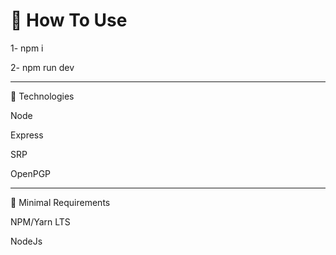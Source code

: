 # 🤔 How To Use

1- npm i

2- npm run dev

---

🚀 Technologies

Node

Express

SRP

OpenPGP

---

🌱 Minimal Requirements

NPM/Yarn LTS

NodeJs
